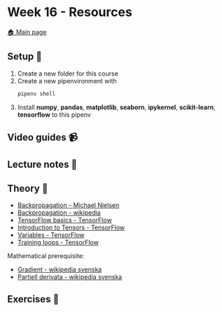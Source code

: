 # Week 16 - Resources

[:house: Main page](https://github.com/kokchun/Deep-learning-AI21)

## Setup :wrench:

1. Create a new folder for this course 
2. Create a new pipenvironment with 
   ```python 
   pipenv shell
   ```  
3. Install **numpy**, **pandas**, **matplotlib**, **seaborn**, **ipykernel**, **scikit-learn**, **tensorflow** to this pipenv

## Video guides :video_camera:


## Lecture notes :book:


## Theory :book:
- [Backpropagation - Michael Nielsen](http://neuralnetworksanddeeplearning.com/chap2.html)
- [Backpropagation - wikipedia](https://en.wikipedia.org/wiki/Backpropagation#Motivation)
- [TensorFlow basics - TensorFlow](https://www.tensorflow.org/guide/basics)
- [Introduction to Tensors - TensorFlow](https://www.tensorflow.org/guide/tensor)
- [Variables - TensorFlow](https://www.tensorflow.org/guide/variable)
- [Training loops - TensorFlow](https://www.tensorflow.org/guide/basic_training_loops)

Mathematical prerequisite:
- [Gradient - wikipedia svenska](https://sv.wikipedia.org/wiki/Gradient_(matematik))
- [Partiell derivata - wikipedia svenska](https://sv.wikipedia.org/wiki/Partiell_derivata)

## Exercises :running:

